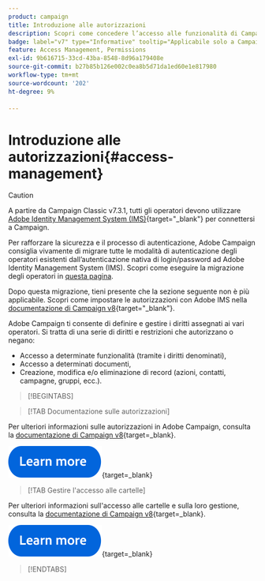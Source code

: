 ```yaml
---
product: campaign
title: Introduzione alle autorizzazioni
description: Scopri come concedere l’accesso alle funzionalità di Campaign
badge: label="v7" type="Informative" tooltip="Applicabile solo a Campaign Classic v7"
feature: Access Management, Permissions
exl-id: 9b616715-33cd-43ba-8548-8d96a179408e
source-git-commit: b27b85b126e002c0ea8b5d71da1ed60e1e817980
workflow-type: tm+mt
source-wordcount: '202'
ht-degree: 9%

---
```


# Introduzione alle autorizzazioni{#access-management}


>[!CAUTION]
>
>A partire da Campaign Classic v7.3.1, tutti gli operatori devono utilizzare [Adobe Identity Management System (IMS)](https://helpx.adobe.com/it/enterprise/using/identity.html){target="_blank"} per connettersi a Campaign.
>
>Per rafforzare la sicurezza e il processo di autenticazione, Adobe Campaign consiglia vivamente di migrare tutte le modalità di autenticazione degli operatori esistenti dall’autenticazione nativa di login/password ad Adobe Identity Management System (IMS). Scopri come eseguire la migrazione degli operatori in [questa pagina](../../technotes/using/migrate-users-to-ims.md).
> 
>Dopo questa migrazione, tieni presente che la sezione seguente non è più applicabile.  Scopri come impostare le autorizzazioni con Adobe IMS nella [documentazione di Campaign v8](https://experienceleague.adobe.com/docs/campaign/campaign-v8/admin/permissions/gs-permissions.html?lang=it){target="_blank"}.


Adobe Campaign ti consente di definire e gestire i diritti assegnati ai vari operatori. Si tratta di una serie di diritti e restrizioni che autorizzano o negano:

* Accesso a determinate funzionalità (tramite i diritti denominati),
* Accesso a determinati documenti,
* Creazione, modifica e/o eliminazione di record (azioni, contatti, campagne, gruppi, ecc.).

>[!BEGINTABS]

>[!TAB Documentazione sulle autorizzazioni]

Per ulteriori informazioni sulle autorizzazioni in Adobe Campaign, consulta la [documentazione di Campaign v8](https://experienceleague.adobe.com/en/docs/campaign/campaign-v8/admin/permissions/gs-permissions?lang=en#_blank){target=_blank}.

[![immagine](../../assets/do-not-localize/learn-more-button.svg)](https://experienceleague.adobe.com/en/docs/campaign/campaign-v8/admin/permissions/gs-permissions?lang=en#_blank){target=_blank}

>[!TAB Gestire l&#39;accesso alle cartelle]

Per ulteriori informazioni sull&#39;accesso alle cartelle e sulla loro gestione, consulta la [documentazione di Campaign v8](https://experienceleague.adobe.com/en/docs/campaign/campaign-v8/admin/permissions/folder-permissions?lang=en#_blank){target=_blank}.

[![immagine](../../assets/do-not-localize/learn-more-button.svg)]([![image](../../assets/do-not-localize/learn-more-button.svg)](https://experienceleague.adobe.com/en/docs/campaign/campaign-v8/admin/permissions/gs-permissions?lang=en#_blank){target=_blank}){target=_blank}

>[!ENDTABS]

<!--
The permissions apply to operator profiles or operator groups.

They are completed by safety parameters linked to the operator's connection mode to Adobe Campaign. For more about security zones in [this page](../../installation/using/security-zones.md).

There are two types of permissions you can grant to a user:

* You can define groups of operators to which you attribute rights, then associate the operators with one or more groups. This enables you to reuse rights and make operator profiles more consistent. It also facilitates the management and maintenance of profiles. Group creation and management are presented in [this section](access-management-groups.md).

* You can attribute named rights directly to users, in some cases to overload the rights allocated via groups. These rights are presented in [this page](access-management-named-rights.md).

>[!NOTE]
>
> * Before starting defining permissions, Adobe recommends you to read the [Security configuration checklist](https://helpx.adobe.com/campaign/kb/acc-security.html).
> * To learn more about permissions, please refer to the detailed explanation on the [Campaign v8 documentation](https://experienceleague.adobe.com/en/docs/campaign/campaign-v8/admin/permissions/gs-permissions){target=_blank}.

Learn how to grant access and set up permissions in these sections:

* [Create operators](access-management-operators.md)

* [Define groups](access-management-groups.md)

* [Add Named rights](access-management-named-rights.md)

* [Manage Campaign folder access](access-management-folders.md)

* [Access rights matrix](access-management-named-rights.md#access-rights-matrix)


See also:

* [Manage permissions for workflows](../../workflow/using/managing-rights.md)
* [Manage permissions for distributed marketing](../../distributed/using/about-distributed-marketing.md#operators-and-entities)
* [Manage permissions for the interaction module](../../interaction/using/operator-profiles.md)
* [Filter access to schemas](../../configuration/using/filtering-schemas.md)
* [Restricting PI view](../../configuration/using/restricting-pii-view.md)
-->